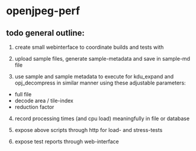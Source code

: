 # openjpeg-perf

todo general outline:
---


1) create small webinterface to coordinate builds and tests with

2) upload sample files, generate sample-metadata and save in sample-md file

3) use sample and sample metadata to execute for kdu_expand and opj_decompress in similar manner using these adjustable parameters:
- full file
- decode area / tile-index
- reduction factor

4) record processing times (and cpu load) meaningfully in file or database

5) expose above scripts through http for load- and stress-tests

6) expose test reports through web-interface
